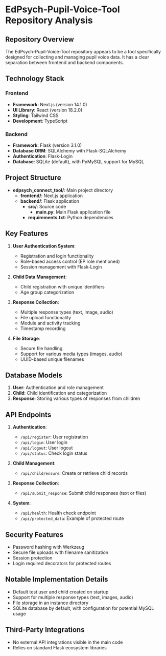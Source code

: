 # EdPsych-Pupil-Voice-Tool Repository Analysis

## Repository Overview
The EdPsych-Pupil-Voice-Tool repository appears to be a tool specifically designed for collecting and managing pupil voice data. It has a clear separation between frontend and backend components.

## Technology Stack
### Frontend
- **Framework**: Next.js (version 14.1.0)
- **UI Library**: React (version 18.2.0)
- **Styling**: Tailwind CSS
- **Development**: TypeScript

### Backend
- **Framework**: Flask (version 3.1.0)
- **Database ORM**: SQLAlchemy with Flask-SQLAlchemy
- **Authentication**: Flask-Login
- **Database**: SQLite (default), with PyMySQL support for MySQL

## Project Structure
- **edpsych_connect_tool/**: Main project directory
  - **frontend/**: Next.js application
  - **backend/**: Flask application
    - **src/**: Source code
      - **main.py**: Main Flask application file
    - **requirements.txt**: Python dependencies

## Key Features
1. **User Authentication System**:
   - Registration and login functionality
   - Role-based access control (EP role mentioned)
   - Session management with Flask-Login

2. **Child Data Management**:
   - Child registration with unique identifiers
   - Age group categorization

3. **Response Collection**:
   - Multiple response types (text, image, audio)
   - File upload functionality
   - Module and activity tracking
   - Timestamp recording

4. **File Storage**:
   - Secure file handling
   - Support for various media types (images, audio)
   - UUID-based unique filenames

## Database Models
1. **User**: Authentication and role management
2. **Child**: Child identification and categorization
3. **Response**: Storing various types of responses from children

## API Endpoints
1. **Authentication**:
   - `/api/register`: User registration
   - `/api/login`: User login
   - `/api/logout`: User logout
   - `/api/status`: Check login status

2. **Child Management**:
   - `/api/child/ensure`: Create or retrieve child records

3. **Response Collection**:
   - `/api/submit_response`: Submit child responses (text or files)

4. **System**:
   - `/api/health`: Health check endpoint
   - `/api/protected_data`: Example of protected route

## Security Features
- Password hashing with Werkzeug
- Secure file uploads with filename sanitization
- Session protection
- Login required decorators for protected routes

## Notable Implementation Details
- Default test user and child created on startup
- Support for multiple response types (text, images, audio)
- File storage in an instance directory
- SQLite database by default, with configuration for potential MySQL usage

## Third-Party Integrations
- No external API integrations visible in the main code
- Relies on standard Flask ecosystem libraries

